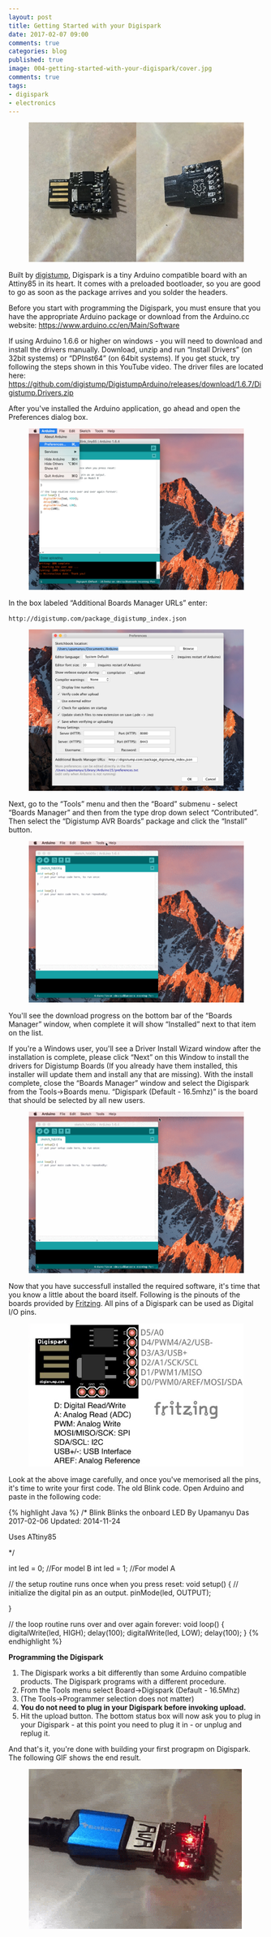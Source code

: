 ```yaml
---
layout: post
title: Getting Started with your Digispark
date: 2017-02-07 09:00
comments: true
categories: blog
published: true
image: 004-getting-started-with-your-digispark/cover.jpg
comments: true
tags:
- digispark
- electronics
---
```


<figure>
	<img src="/images/posts/004-getting-started-with-your-digispark/000.jpg" alt="Digispark">
</figure>

Built by <a href="http://digistump.com/" target="_blank">digistump</a>, Digispark is a tiny Arduino compatible board with an Attiny85 in its heart. It comes with a preloaded bootloader, so you are good to go as soon as the package arrives and you solder the headers.

Before you start with programming the Digispark, you must ensure that you have the appropriate Arduino package or download from the Arduino.cc website: https://www.arduino.cc/en/Main/Software

If using Arduino 1.6.6 or higher on windows - you will need to download and install the drivers manually. Download, unzip and run “Install Drivers” (on 32bit systems) or “DPInst64” (on 64bit systems). If you get stuck, try following the steps shown in this YouTube video. The driver files are located here: https://github.com/digistump/DigistumpArduino/releases/download/1.6.7/Digistump.Drivers.zip

After you've installed the Arduino application, go ahead and open the Preferences dialog box.

<figure>
	<img src="/images/posts/004-getting-started-with-your-digispark/001.jpg" alt="Arduino Preferences">
</figure>

In the box labeled “Additional Boards Manager URLs” enter:

<pre><code class="language-html">http://digistump.com/package_digistump_index.json
</code></pre>

<figure>
	<img src="/images/posts/004-getting-started-with-your-digispark/002.jpg" alt="Pasting the URL">
</figure>

Next, go to the “Tools” menu and then the “Board” submenu - select “Boards Manager” and then from the type drop down select “Contributed”. Then select the “Digistump AVR Boards” package and click the “Install” button.

<figure>
	<img src="/images/posts/004-getting-started-with-your-digispark/003.gif" alt="Install AVR Boards Package">
</figure>

You'll see the download progress on the bottom bar of the “Boards Manager” window, when complete it will show “Installed” next to that item on the list.

If you're a Windows user, you'll see a Driver Install Wizard window after the installation is complete, please click “Next” on this Window to install the drivers for Digistump Boards (If you already have them installed, this installer will update them and install any that are missing). With the install complete, close the “Boards Manager” window and select the Digispark from the Tools→Boards menu. “Digispark (Default - 16.5mhz)” is the board that should be selected by all new users.

<figure>
	<img src="/images/posts/004-getting-started-with-your-digispark/004.gif" alt="Select the Board">
</figure>

Now that you have successfull installed the required software, it's time that you know a little about the board itself. Following is the pinouts of the boards provided by <a href="http://fritzing.org/home/" target="_blank">Fritzing</a>. All pins of a Digispark can be used as Digital I/O pins.

<figure>
	<img src="/images/posts/004-getting-started-with-your-digispark/digispark.jpg" alt="Select the Board">
</figure>

Look at the above image carefully, and once you've memorised all the pins, it's time to write your first code. The old Blink code. Open Arduino and paste in the following code:

{% highlight Java %}
/* 
  Blink
  Blinks the onboard LED
  By Upamanyu Das 2017-02-06
  Updated: 2014-11-24
  
  Uses ATtiny85
  
*/

int led = 0; //For model B
int led = 1; //For model A

// the setup routine runs once when you press reset:
void setup() {
  // initialize the digital pin as an output.
  pinMode(led, OUTPUT);

}

// the loop routine runs over and over again forever:
void loop() {
  digitalWrite(led, HIGH);
  delay(100);
  digitalWrite(led, LOW);
  delay(100);
}
{% endhighlight %}

**Programming the Digispark**

1. The Digispark works a bit differently than some Arduino compatible products. The Digispark programs with a different procedure.
1. From the Tools menu select Board→Digispark (Default - 16.5Mhz)
1. (The Tools→Programmer selection does not matter)
1. **You do not need to plug in your Digispark before invoking upload.**
1. Hit the upload button. The bottom status box will now ask you to plug in your Digispark - at this point you need to plug it in - or unplug and replug it.

And that's it, you're done with building your first prograpm on Digispark. The following GIF shows the end result.

<figure>
	<img src="/images/posts/004-getting-started-with-your-digispark/demo.gif" alt="Demo">
</figure>